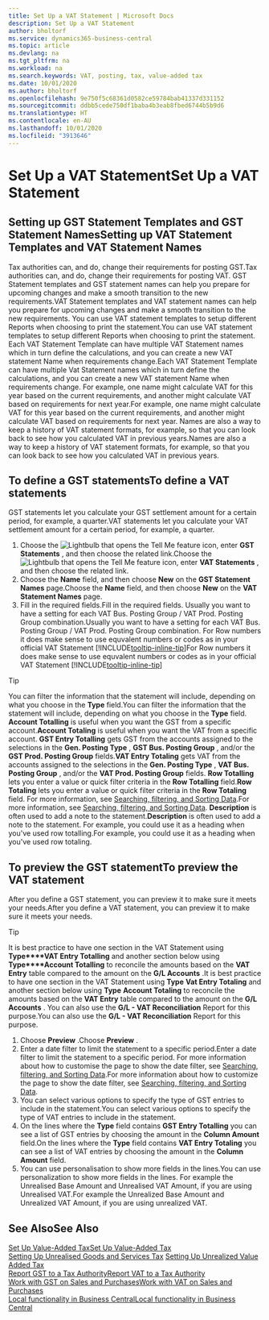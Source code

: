 ```yaml
---
title: Set Up a VAT Statement | Microsoft Docs
description: Set Up a VAT Statement
author: bholtorf
ms.service: dynamics365-business-central
ms.topic: article
ms.devlang: na
ms.tgt_pltfrm: na
ms.workload: na
ms.search.keywords: VAT, posting, tax, value-added tax
ms.date: 10/01/2020
ms.author: bholtorf
ms.openlocfilehash: 9e750f5c68361d0582ce59784bab41337d331152
ms.sourcegitcommit: ddbb5cede750df1baba4b3eab8fbed6744b5b9d6
ms.translationtype: HT
ms.contentlocale: en-AU
ms.lasthandoff: 10/01/2020
ms.locfileid: "3913646"
---
```

# <a name="set-up-a-vat-statement"></a><span data-ttu-id="a3238-103">Set Up a VAT Statement</span><span class="sxs-lookup"><span data-stu-id="a3238-103">Set Up a VAT Statement</span></span>

## <a name="setting-up-vat-statement-templates-and-vat-statement-names"></a><span data-ttu-id="a3238-104">Setting up GST Statement Templates and GST Statement Names</span><span class="sxs-lookup"><span data-stu-id="a3238-104">Setting up VAT Statement Templates and VAT Statement Names</span></span>
<span data-ttu-id="a3238-105">Tax authorities can, and do, change their requirements for posting GST.</span><span class="sxs-lookup"><span data-stu-id="a3238-105">Tax authorities can, and do, change their requirements for posting VAT.</span></span> <span data-ttu-id="a3238-106">GST Statement templates and GST statement names can help you prepare for upcoming changes and make a smooth transition to the new requirements.</span><span class="sxs-lookup"><span data-stu-id="a3238-106">VAT Statement templates and VAT statement names can help you prepare for upcoming changes and make a smooth transition to the new requirements.</span></span> <span data-ttu-id="a3238-107">You can use VAT statement templates to setup different Reports when choosing to print the statement.</span><span class="sxs-lookup"><span data-stu-id="a3238-107">You can use VAT statement templates to setup different Reports when choosing to print the statement.</span></span> <span data-ttu-id="a3238-108">Each VAT Statement Template can have multiple VAT Statement names which in turn define the calculations, and you can create a new VAT statement Name when requirements change.</span><span class="sxs-lookup"><span data-stu-id="a3238-108">Each VAT Statement Template can have multiple Vat Statement names which in turn define the calculations, and you can create a new VAT statement Name when requirements change.</span></span> <span data-ttu-id="a3238-109">For example, one name might calculate VAT for this year based on the current requirements, and another might calculate VAT based on requirements for next year.</span><span class="sxs-lookup"><span data-stu-id="a3238-109">For example, one name might calculate VAT for this year based on the current requirements, and another might calculate VAT based on requirements for next year.</span></span> <span data-ttu-id="a3238-110">Names are also a way to keep a history of VAT statement formats, for example, so that you can look back to see how you calculated VAT in previous years.</span><span class="sxs-lookup"><span data-stu-id="a3238-110">Names are also a way to keep a history of VAT statement formats, for example, so that you can look back to see how you calculated VAT in previous years.</span></span>

## <a name="to-define-a-vat-statements"></a><span data-ttu-id="a3238-111">To define a GST statements</span><span class="sxs-lookup"><span data-stu-id="a3238-111">To define a VAT statements</span></span>
<span data-ttu-id="a3238-112">GST statements let you calculate your GST settlement amount for a certain period, for example, a quarter.</span><span class="sxs-lookup"><span data-stu-id="a3238-112">VAT statements let you calculate your VAT settlement amount for a certain period, for example, a quarter.</span></span>

1. <span data-ttu-id="a3238-113">Choose the ![Lightbulb that opens the Tell Me feature](media/ui-search/search_small.png "Tell me what you want to do") icon, enter **GST Statements** , and then choose the related link.</span><span class="sxs-lookup"><span data-stu-id="a3238-113">Choose the ![Lightbulb that opens the Tell Me feature](media/ui-search/search_small.png "Tell me what you want to do") icon, enter **VAT Statements** , and then choose the related link.</span></span>  
2. <span data-ttu-id="a3238-114">Choose the **Name** field, and then choose **New** on the **GST Statement Names** page.</span><span class="sxs-lookup"><span data-stu-id="a3238-114">Choose the **Name** field, and then choose **New** on the **VAT Statement Names** page.</span></span>
3. <span data-ttu-id="a3238-115">Fill in the required fields.</span><span class="sxs-lookup"><span data-stu-id="a3238-115">Fill in the required fields.</span></span> <span data-ttu-id="a3238-116">Usually you want to have a setting for each VAT Bus. Posting Group / VAT Prod. Posting Group combination.</span><span class="sxs-lookup"><span data-stu-id="a3238-116">Usually you want to have a setting for each VAT Bus. Posting Group / VAT Prod. Posting Group combination.</span></span> <span data-ttu-id="a3238-117">For Row numbers it does make sense to use equvalent numbers or codes as in your official VAT Statement [!INCLUDE[tooltip-inline-tip](includes/tooltip-inline-tip_md.md)]</span><span class="sxs-lookup"><span data-stu-id="a3238-117">For Row numbers it does make sense to use equvalent numbers or codes as in your official VAT Statement [!INCLUDE[tooltip-inline-tip](includes/tooltip-inline-tip_md.md)]</span></span> 


> [!Tip]
> <span data-ttu-id="a3238-118">You can filter the information that the statement will include, depending on what you choose in the **Type** field.</span><span class="sxs-lookup"><span data-stu-id="a3238-118">You can filter the information that the statement will include, depending on what you choose in the **Type** field.</span></span> <span data-ttu-id="a3238-119">**Account Totalling** is useful when you want the GST from a specific account.</span><span class="sxs-lookup"><span data-stu-id="a3238-119">**Account Totaling** is useful when you want the VAT from a specific account.</span></span>
<span data-ttu-id="a3238-120">**GST Entry Totalling** gets GST from the accounts assigned to the selections in the **Gen. Posting Type** , **GST Bus. Posting Group** , and/or the **GST Prod. Posting Group** fields.</span><span class="sxs-lookup"><span data-stu-id="a3238-120">**VAT Entry Totaling** gets VAT from the accounts assigned to the selections in the **Gen. Posting Type** , **VAT Bus. Posting Group** , and/or the **VAT Prod. Posting Group** fields.</span></span> <span data-ttu-id="a3238-121">**Row Totalling** lets you enter a value or quick filter criteria in the **Row Totalling** field.</span><span class="sxs-lookup"><span data-stu-id="a3238-121">**Row Totaling** lets you enter a value or quick filter criteria in the **Row Totaling** field.</span></span> <span data-ttu-id="a3238-122">For more information, see [Searching, filtering, and Sorting Data](ui-enter-criteria-filters.md).</span><span class="sxs-lookup"><span data-stu-id="a3238-122">For more information, see [Searching, filtering, and Sorting Data](ui-enter-criteria-filters.md).</span></span> <span data-ttu-id="a3238-123">**Description** is often used to add a note to the statement.</span><span class="sxs-lookup"><span data-stu-id="a3238-123">**Description** is often used to add a note to the statement.</span></span> <span data-ttu-id="a3238-124">For example, you could use it as a heading when you've used row totalling.</span><span class="sxs-lookup"><span data-stu-id="a3238-124">For example, you could use it as a heading when you've used row totaling.</span></span>

## <a name="to-preview-the-vat-statement"></a><span data-ttu-id="a3238-125">To preview the GST statement</span><span class="sxs-lookup"><span data-stu-id="a3238-125">To preview the VAT statement</span></span>
<span data-ttu-id="a3238-126">After you define a GST statement, you can preview it to make sure it meets your needs.</span><span class="sxs-lookup"><span data-stu-id="a3238-126">After you define a VAT statement, you can preview it to make sure it meets your needs.</span></span>
> [!Tip]
> <span data-ttu-id="a3238-127">It is best practice to have one section in the VAT Statement using **Type\*\*\*\*VAT Entry Totalling** and another section below using **Type\*\*\*\*Account Totalling** to reconcile the amounts based on the **VAT Entry** table compared to the amount on the **G/L Accounts** .</span><span class="sxs-lookup"><span data-stu-id="a3238-127">It is best practice to have one section in the VAT Statement using **Type** **Vat Entry Totaling** and another section below using **Type** **Account Totaling** to reconcile the amounts based on the **VAT Entry** table compared to the amount on the **G/L Accounts** .</span></span> <span data-ttu-id="a3238-128">You can also use the **G/L - VAT Reconciliation** Report for this purpose.</span><span class="sxs-lookup"><span data-stu-id="a3238-128">You can also use the **G/L - VAT Reconciliation** Report for this purpose.</span></span>

1. <span data-ttu-id="a3238-129">Choose **Preview** .</span><span class="sxs-lookup"><span data-stu-id="a3238-129">Choose **Preview** .</span></span>
2. <span data-ttu-id="a3238-130">Enter a date filter to limit the statement to a specific period.</span><span class="sxs-lookup"><span data-stu-id="a3238-130">Enter a date filter to limit the statement to a specific period.</span></span> <span data-ttu-id="a3238-131">For more information about how to customise the page to show the date filter, see [Searching, filtering, and Sorting Data](ui-enter-criteria-filters.md).</span><span class="sxs-lookup"><span data-stu-id="a3238-131">For more information about how to customize the page to show the date filter, see [Searching, filtering, and Sorting Data](ui-enter-criteria-filters.md).</span></span>
3. <span data-ttu-id="a3238-132">You can select various options to specify the type of GST entries to include in the statement.</span><span class="sxs-lookup"><span data-stu-id="a3238-132">You can select various options to specify the type of VAT entries to include in the statement.</span></span>
4. <span data-ttu-id="a3238-133">On the lines where the **Type** field contains **GST Entry Totalling** you can see a list of GST entries by choosing the amount in the **Column Amount** field.</span><span class="sxs-lookup"><span data-stu-id="a3238-133">On the lines where the **Type** field contains **VAT Entry Totaling** you can see a list of VAT entries by choosing the amount in the **Column Amount** field.</span></span>
5. <span data-ttu-id="a3238-134">You can use personalisation to show more fields in the lines.</span><span class="sxs-lookup"><span data-stu-id="a3238-134">You can use personalization to show more fields in the lines.</span></span> <span data-ttu-id="a3238-135">For example the Unrealised Base Amount and Unrealised VAT Amount, if you are using Unrealised VAT.</span><span class="sxs-lookup"><span data-stu-id="a3238-135">For example the Unrealized Base Amount and Unrealized VAT Amount, if you are using unrealized VAT.</span></span>

## <a name="see-also"></a><span data-ttu-id="a3238-136">See Also</span><span class="sxs-lookup"><span data-stu-id="a3238-136">See Also</span></span>  
[<span data-ttu-id="a3238-137">Set Up Value-Added Tax</span><span class="sxs-lookup"><span data-stu-id="a3238-137">Set Up Value-Added Tax</span></span>](finance-setup-vat.md)  
<span data-ttu-id="a3238-138">[Setting Up Unrealised Goods and Services Tax](finance-setup-unrealized-vat.md)    </span><span class="sxs-lookup"><span data-stu-id="a3238-138">[Setting Up Unrealized Value Added Tax](finance-setup-unrealized-vat.md)    </span></span>  
[<span data-ttu-id="a3238-139">Report GST to a Tax Authority</span><span class="sxs-lookup"><span data-stu-id="a3238-139">Report VAT to a Tax Authority</span></span>](finance-how-report-vat.md)  
[<span data-ttu-id="a3238-140">Work with GST on Sales and Purchases</span><span class="sxs-lookup"><span data-stu-id="a3238-140">Work with VAT on Sales and Purchases</span></span>](finance-work-with-vat.md)  
[<span data-ttu-id="a3238-141">Local functionality in Business Central</span><span class="sxs-lookup"><span data-stu-id="a3238-141">Local functionality in Business Central</span></span>](about-localization.md)
